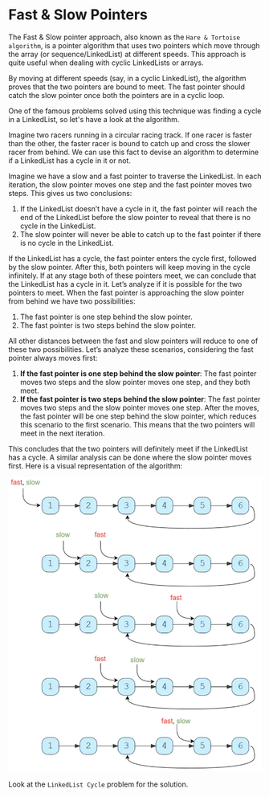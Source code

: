 # Fast & Slow Pointers

The Fast & Slow pointer approach, also known as the `Hare & Tortoise algorithm`, is a pointer algorithm that uses two pointers which move through the array (or sequence/LinkedList) at different speeds. This approach is quite useful when dealing with cyclic LinkedLists or arrays.

By moving at different speeds (say, in a cyclic LinkedList), the algorithm proves that the two pointers are bound to meet. The fast pointer should catch the slow pointer once both the pointers are in a cyclic loop.

One of the famous problems solved using this technique was finding a cycle in a LinkedList, so let's have a look at the algorithm.

Imagine two racers running in a circular racing track. If one racer is faster than the other, the faster racer is bound to catch up and cross the slower racer from behind. We can use this fact to devise an algorithm to determine if a LinkedList has a cycle in it or not.

Imagine we have a slow and a fast pointer to traverse the LinkedList. In each iteration, the slow pointer moves one step and the fast pointer moves two steps. This gives us two conclusions:

1. If the LinkedList doesn’t have a cycle in it, the fast pointer will reach the end of the LinkedList before the slow pointer to reveal that there is no cycle in the LinkedList.
2. The slow pointer will never be able to catch up to the fast pointer if there is no cycle in the LinkedList.

If the LinkedList has a cycle, the fast pointer enters the cycle first, followed by the slow pointer. After this, both pointers will keep moving in the cycle infinitely. If at any stage both of these pointers meet, we can conclude that the LinkedList has a cycle in it. Let’s analyze if it is possible for the two pointers to meet. When the fast pointer is approaching the slow pointer from behind we have two possibilities:

1. The fast pointer is one step behind the slow pointer.
2. The fast pointer is two steps behind the slow pointer.

All other distances between the fast and slow pointers will reduce to one of these two possibilities. Let’s analyze these scenarios, considering the fast pointer always moves first:

1. **If the fast pointer is one step behind the slow pointer**: The fast pointer moves two steps and the slow pointer moves one step, and they both meet.
2. **If the fast pointer is two steps behind the slow pointer**: The fast pointer moves two steps and the slow pointer moves one step. After the moves, the fast pointer will be one step behind the slow pointer, which reduces this scenario to the first scenario. This means that the two pointers will meet in the next iteration.

This concludes that the two pointers will definitely meet if the LinkedList has a cycle. A similar analysis can be done where the slow pointer moves first. Here is a visual representation of the algorithm:

![Visual representation of the algorithm](https://github.com/tizianocitro/ds-and-algo/blob/main/assets/fast_slow_pointers.png "Visual representation of the algorithm")

Look at the `LinkedList Cycle` problem for the solution.